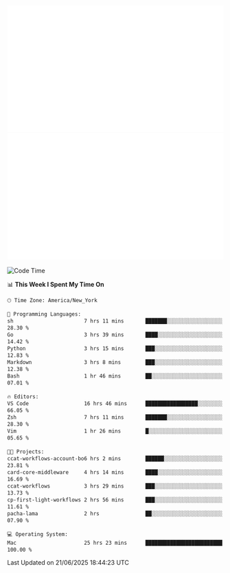 <a href="https://github.com/jstrieb/github-stats">
 
![](https://github.com/evanhuang117/github-stats/blob/master/generated/overview.svg)
![](https://github.com/evanhuang117/github-stats/blob/master/generated/languages.svg)

</a>

<!--START_SECTION:waka-->
![Code Time](http://img.shields.io/badge/Code%20Time-943%20hrs%2014%20mins-blue)

📊 **This Week I Spent My Time On** 

```text
🕑︎ Time Zone: America/New_York

💬 Programming Languages: 
sh                       7 hrs 11 mins       ███████░░░░░░░░░░░░░░░░░░   28.30 % 
Go                       3 hrs 39 mins       ████░░░░░░░░░░░░░░░░░░░░░   14.42 % 
Python                   3 hrs 15 mins       ███░░░░░░░░░░░░░░░░░░░░░░   12.83 % 
Markdown                 3 hrs 8 mins        ███░░░░░░░░░░░░░░░░░░░░░░   12.38 % 
Bash                     1 hr 46 mins        ██░░░░░░░░░░░░░░░░░░░░░░░   07.01 % 

🔥 Editors: 
VS Code                  16 hrs 46 mins      █████████████████░░░░░░░░   66.05 % 
Zsh                      7 hrs 11 mins       ███████░░░░░░░░░░░░░░░░░░   28.30 % 
Vim                      1 hr 26 mins        █░░░░░░░░░░░░░░░░░░░░░░░░   05.65 % 

🐱‍💻 Projects: 
ccat-workflows-account-bo6 hrs 2 mins        ██████░░░░░░░░░░░░░░░░░░░   23.81 % 
card-core-middleware     4 hrs 14 mins       ████░░░░░░░░░░░░░░░░░░░░░   16.69 % 
ccat-workflows           3 hrs 29 mins       ███░░░░░░░░░░░░░░░░░░░░░░   13.73 % 
cp-first-light-workflows 2 hrs 56 mins       ███░░░░░░░░░░░░░░░░░░░░░░   11.61 % 
pacha-lama               2 hrs               ██░░░░░░░░░░░░░░░░░░░░░░░   07.90 % 

💻 Operating System: 
Mac                      25 hrs 23 mins      █████████████████████████   100.00 % 
```


 Last Updated on 21/06/2025 18:44:23 UTC
<!--END_SECTION:waka-->
